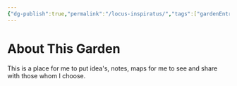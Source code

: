 ```yaml
---
{"dg-publish":true,"permalink":"/locus-inspiratus/","tags":["gardenEntry"]}
---
```


# About This Garden
This is a place for me to put idea's, notes, maps for me to see and share with those whom I choose. 
